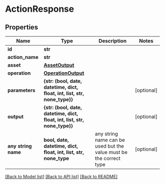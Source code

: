 # ActionResponse


## Properties
Name | Type | Description | Notes
------------ | ------------- | ------------- | -------------
**id** | **str** |  | 
**action_name** | **str** |  | 
**asset** | [**AssetOutput**](AssetOutput.md) |  | 
**operation** | [**OperationOutput**](OperationOutput.md) |  | 
**parameters** | **{str: (bool, date, datetime, dict, float, int, list, str, none_type)}** |  | [optional] 
**output** | **{str: (bool, date, datetime, dict, float, int, list, str, none_type)}** |  | [optional] 
**any string name** | **bool, date, datetime, dict, float, int, list, str, none_type** | any string name can be used but the value must be the correct type | [optional]

[[Back to Model list]](../README.md#documentation-for-models) [[Back to API list]](../README.md#documentation-for-api-endpoints) [[Back to README]](../README.md)


